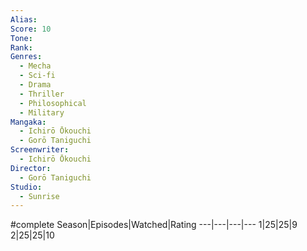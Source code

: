 ```yaml
---
Alias:
Score: 10
Tone: 
Rank:
Genres:
  - Mecha
  - Sci-fi
  - Drama
  - Thriller
  - Philosophical
  - Military
Mangaka:
  - Ichirō Ōkouchi
  - Gorō Taniguchi
Screenwriter:
  - Ichirō Ōkouchi
Director:
  - Gorō Taniguchi
Studio:
  - Sunrise
---
```

#complete
Season|Episodes|Watched|Rating
---|---|---|---
1|25|25|9
2|25|25|10
